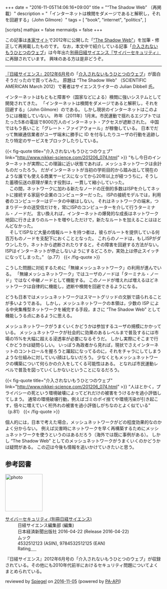 +++
date = "2016-11-05T14:06:16+09:00"
title = "“The Shadow Web” （再掲載）"
description = "「インターネットは検閲をダメージであると解釈し，それを回避する」（John Gilmore）"
tags = [
  "book",
  "internet",
  "politics",
]

[scripts]
  mathjax = false
  mermaidjs = false
+++

この記事は[本家サイト](https://baldanders.info/ "Baldanders.info")で2012年に公開した「[“The Shadow Web”](https://baldanders.info/blog/000599/)」を加筆・修正して再掲載したものです。
なお，本文中で紹介している記事「[介入されないもうひとつのウェブ]」は今年出た[別冊日経サイエンス『サイバーセキュリティ』](http://www.nikkei-science.com/page/sci_book/bessatu/51212.html)に再録されています。
興味のある方は是非どうぞ。

----

[『日経サイエンス』2012年6月号]の「[介入されないもうひとつのウェブ]」が面白そうだったので買ってみた。
原題は “The Shadow Web” （SCIENTIFIC AMERICAN March 2012）で著者はサイエンスライターの Julian Dibbell 氏。

インターネットはもともと障害や（国家などによる）検閲に強いシステムとして開発されてきた。
「インターネットは検閲をダメージであると解釈し，それを回避する」（John Gilmore）のである。
しかし現状のインターネットはこのようには機能していない。
昨年（2011年）1月末。市民運動で揺れるエジプトではたった5本の電話で8000万人のインターネット・アクセスが遮断された。
中国ではもう長いこと「グレート・ファイアウォール」が稼働している。
日本でだって無線通信業者がユーザ端末に勝手に ID を付与したりユーザの行動を追跡したり特定のサービスをブロックしたりしている。

{{< fig-quote title="介入されないもうひとつのウェブ" link="http://www.nikkei-science.com/201206_074.html" >}}
<q>もし今日のインターネットが実際にこの理論に近い状態であれば，メッシュネットワークは余計ものだったろう。
だがインターネットが当初の学術目的から踏み出して現在のような誰でも使える商業サービスになってから20年以上が経つうちに，そうした蓄積伝送の原理が果たす役割は，一貫して縮小していった。<br />
　この間，ネットワークに加わる新たなノードの圧倒的多数はISPを介してネットに接続する家庭や企業のコンピューターだった。
ISPの接続モデルでは，利用者のコンピューターはデータの中継はしない。
それはネットワークの端末，つまりデータの送受信だけを，常にISPのコンピューターを介して行うターミナル・ノードだ。
言い換えれば，インターネットの爆発的な成長はネットワーク地図に行き止まりのルートを増やしただけで，新たなルートを加えることはほとんどなかった。<br />
　そしてISPなど大量の情報ルートを持つ者は，彼らがルートを提供している何百万ものノードを支配下におくこととなった。
これらのノードは，もしISPがダウンしたり，ネットから遮断されたりすると，その障害を回避する方法がない。
ISPはインターネットが停止しないようにするどころか，実効上は停止スイッチになってしまった。</q>
（p.77）
{{< /fig-quote >}}

こうした問題に対処するために「無線メッシュネットワーク」の利用が進んでいる。
「無線メッシュネットワーク」ではユーザのノードは「ターミナル・ノード」ではなく中継ノードとして機能する。
このノードが増えれば増えるほどネットワークは自律的に機能し，遮断や検閲を回避できるようになる。

どうも日本ではメッシュネットワークはスマートグリッドの文脈で語られることが多いようである。
しかし，メッシュネットワークの本領は，少数の ISP による中央集権型ネットワークを補完する手段，まさに “The Shadow Web” として機能しうる点にあるように思える。

メッシュネットワークがうまくいくかどうかは参加するユーザの規模にかかっている。
メッシュネットワークが社会的に効果のあるレベルまで普及するには市場の15%を大幅に超える浸透率が必要になるそうだ。
しかし実際にそこまで行くかどうかは疑問らしい。
いっぽう為政者から見れば，現状でさえインターネットのコントロールを握ろうと躍起になってるのに，それをチャラにしてしまうような仕組みに対していい顔はしないだろう。
少なくともメッシュネットワークの構築について何らかの介入をしてくる可能性はある。
となれば市民運動レベルで普及を図っていくしかないということになるだろう。

{{< fig-quote title="介入されないもうひとつのウェブ" link="http://www.nikkei-science.com/201206_074.html" >}}
<q>人はとかく，プライバシーの死という環境破壊によってどれだけの被害をうけるかを過小評価してしまう。
通常の環境破壊行動，例えばゴミのポイ捨てや環境汚染が引き起こす，倍々に増えていく桁外れの被害を過小評価しがちなのとよく似ている</q>
（p.81）
{{< /fig-quote >}}

個人的には，日本で考えた場合，メッシュネットワークがどの程度効果的なのかよく分からない。
例えば災害時にネットワークを早く再構築するためにメッシュネットワークを使うというのはあるだろう（海外では既に事例がある）。
しかし “The Shadow Web” としてのメッシュネットワークがうまくいくのかどうかは疑問がある。
この辺は今後も情報を追いかけていきたいと思う。

[『日経サイエンス』2012年6月号]: http://www.nikkei-science.com/page/magazine/201206.html "2012年6月号 | 日経サイエンス"
[介入されないもうひとつのウェブ]: http://www.nikkei-science.com/201206_074.html "介入されないもうひとつのウェブ | 日経サイエンス"
[サイバーセキュリティ]: http://www.nikkei-science.com/page/sci_book/bessatu/51212.html "サイバーセキュリティー | 日経サイエンス"

## 参考図書

<div class="hreview">
  <div class="photo"><a class="item url" href="https://www.amazon.co.jp/%E3%82%B5%E3%82%A4%E3%83%90%E3%83%BC%E3%82%BB%E3%82%AD%E3%83%A5%E3%83%AA%E3%83%86%E3%82%A3-%E5%88%A5%E5%86%8A%E6%97%A5%E7%B5%8C%E3%82%B5%E3%82%A4%E3%82%A8%E3%83%B3%E3%82%B9-%E6%97%A5%E7%B5%8C%E3%82%B5%E3%82%A4%E3%82%A8%E3%83%B3%E3%82%B9%E7%B7%A8%E9%9B%86%E9%83%A8/dp/4532512123?SubscriptionId=AKIAJYVUJ3DMTLAECTHA&tag=baldandersinf-22&linkCode=xm2&camp=2025&creative=165953&creativeASIN=4532512123"><img src="https://images-fe.ssl-images-amazon.com/images/I/51gurnOqhiL._SL160_.jpg" width="120" alt="photo"></a></div>
  <dl class="fn">
    <dt><a href="https://www.amazon.co.jp/%E3%82%B5%E3%82%A4%E3%83%90%E3%83%BC%E3%82%BB%E3%82%AD%E3%83%A5%E3%83%AA%E3%83%86%E3%82%A3-%E5%88%A5%E5%86%8A%E6%97%A5%E7%B5%8C%E3%82%B5%E3%82%A4%E3%82%A8%E3%83%B3%E3%82%B9-%E6%97%A5%E7%B5%8C%E3%82%B5%E3%82%A4%E3%82%A8%E3%83%B3%E3%82%B9%E7%B7%A8%E9%9B%86%E9%83%A8/dp/4532512123?SubscriptionId=AKIAJYVUJ3DMTLAECTHA&tag=baldandersinf-22&linkCode=xm2&camp=2025&creative=165953&creativeASIN=4532512123">サイバーセキュリティ (別冊日経サイエンス)</a></dt>
    <dd>日経サイエンス編集部 (編集)</dd>
    <dd>日本経済新聞出版社 2016-04-22 (Release 2016-04-22)</dd>
    <dd>ムック</dd>
    <dd>4532512123 (ASIN), 9784532512125 (EAN)</dd>
    <dd>Rating<abbr class="rating fa-sm" title="4">&nbsp;<i class="fas fa-star"></i>&nbsp;<i class="fas fa-star"></i>&nbsp;<i class="fas fa-star"></i>&nbsp;<i class="fas fa-star"></i>&nbsp;<i class="far fa-star"></i></abbr></dd>
  </dl>
  <p class="description">『日経サイエンス』2012年6月号の「介入されないもうひとつのウェブ」が収録されている。その他にも2010年代前半におけるセキュリティ問題についてよくまとめられている。</p>
  <p class="powered-by" >reviewed by <a href='#maker' class='reviewer'>Spiegel</a> on <abbr class="dtreviewed" title="2016-11-05">2016-11-05</abbr> (powered by <a href="https://affiliate.amazon.co.jp/assoc_credentials/home" >PA-API</a>)</p>
</div>
